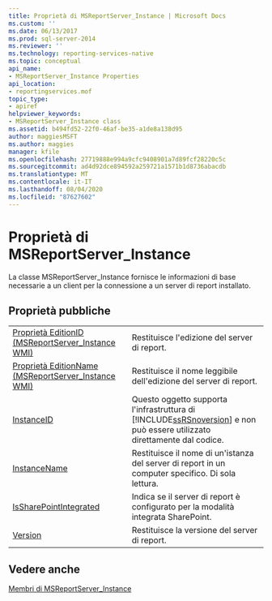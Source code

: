 ```yaml
---
title: Proprietà di MSReportServer_Instance | Microsoft Docs
ms.custom: ''
ms.date: 06/13/2017
ms.prod: sql-server-2014
ms.reviewer: ''
ms.technology: reporting-services-native
ms.topic: conceptual
api_name:
- MSReportServer_Instance Properties
api_location:
- reportingservices.mof
topic_type:
- apiref
helpviewer_keywords:
- MSReportServer_Instance class
ms.assetid: b494fd52-22f0-46af-be35-a1de8a138d95
author: maggiesMSFT
ms.author: maggies
manager: kfile
ms.openlocfilehash: 27719888e994a9cfc9408901a7d89fcf28220c5c
ms.sourcegitcommit: ad4d92dce894592a259721a1571b1d8736abacdb
ms.translationtype: MT
ms.contentlocale: it-IT
ms.lasthandoff: 08/04/2020
ms.locfileid: "87627602"
---
```

# <a name="msreportserver_instance-properties"></a>Proprietà di MSReportServer_Instance
  La classe MSReportServer_Instance fornisce le informazioni di base necessarie a un client per la connessione a un server di report installato.  
  
## <a name="public-properties"></a>Proprietà pubbliche  
  
|||  
|-|-|  
|[Proprietà EditionID &#40;MSReportServer_Instance WMI&#41;](msreportserver-instance-properties-editionid.md)|Restituisce l'edizione del server di report.|  
|[Proprietà EditionName &#40;MSReportServer_Instance WMI&#41;](msreportserver-instance-properties-editionname.md)|Restituisce il nome leggibile dell'edizione del server di report.|  
|[InstanceID](msreportserver-instance-properties-instanceid.md)|Questo oggetto supporta l'infrastruttura di [!INCLUDE[ssRSnoversion](../../includes/ssrsnoversion-md.md)] e non può essere utilizzato direttamente dal codice.|  
|[InstanceName](msreportserver-instance-properties-instancename.md)|Restituisce il nome di un'istanza del server di report in un computer specifico. Di sola lettura.|  
|[IsSharePointIntegrated](msreportserver-instance-properties-issharepointintegrated.md)|Indica se il server di report è configurato per la modalità integrata SharePoint.|  
|[Version](msreportserver-instance-properties-version.md)|Restituisce la versione del server di report.|  
  
## <a name="see-also"></a>Vedere anche  
 [Membri di MSReportServer_Instance](msreportserver-instance-members.md)  
  
  
